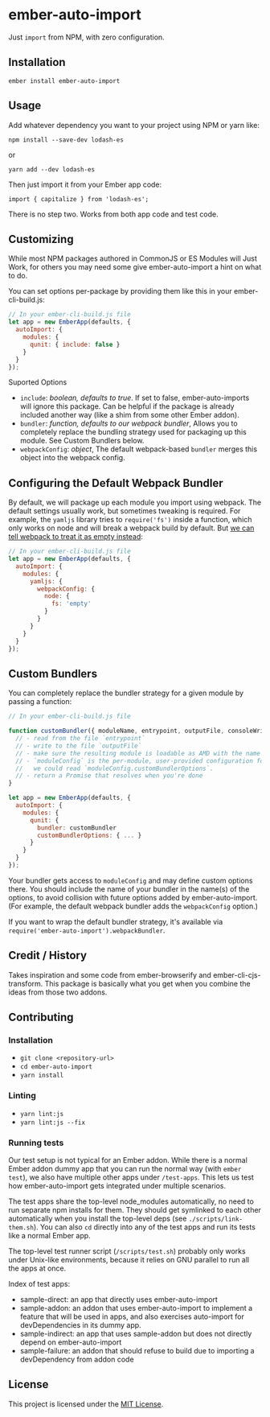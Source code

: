 ember-auto-import
==============================================================================

Just `import` from NPM, with zero configuration.

Installation
------------------------------------------------------------------------------

```
ember install ember-auto-import
```


Usage
------------------------------------------------------------------------------

Add whatever dependency you want to your project using NPM or yarn like:

```
npm install --save-dev lodash-es
```

or

```
yarn add --dev lodash-es
```

Then just import it from your Ember app code:

```
import { capitalize } from 'lodash-es';
```

There is no step two. Works from both app code and test code.

Customizing
------------------------------------------------------------------------------

While most NPM packages authored in CommonJS or ES Modules will Just Work,
for others you may need some give ember-auto-import a hint on what to
do.

You can set options per-package by providing them like this in your
ember-cli-build.js:

```js
// In your ember-cli-build.js file
let app = new EmberApp(defaults, {
  autoImport: {
    modules: {
      qunit: { include: false }
    }
  }
});
```

Suported Options

 - `include`: _boolean, defaults to true_. If set to false,
   ember-auto-imports will ignore this package. Can be helpful if the
   package is already included another way (like a shim from some
   other Ember addon).
 - `bundler`: _function, defaults to our webpack bundler_, Allows you to completely replace the bundling strategy used for packaging up this module. See Custom Bundlers below.
 - `webpackConfig`: _object_, The default webpack-based `bundler` merges this object into the webpack config.

Configuring the Default Webpack Bundler
---------------------------

By default, we will package up each module you import using webpack. The default settings usually work, but sometimes tweaking is required. For example, the `yamljs` library tries to `require('fs')` inside a function, which only works on node and will break a webpack build by default. But [we can tell webpack to treat it as empty instead](https://github.com/jeremyfa/yaml.js/issues/102):

```js
// In your ember-cli-build.js file
let app = new EmberApp(defaults, {
  autoImport: {
    modules: {
      yamljs: {
        webpackConfig: {
          node: {
            fs: 'empty'
          }
        }
      }
    }
  }
});
```

Custom Bundlers
---------------

You can completely replace the bundler strategy for a given module by passing a function:

```js
// In your ember-cli-build.js file

function customBundler({ moduleName, entrypoint, outputFile, consoleWrite, environment }, moduleConfig) {
  // - read from the file `entrypoint`
  // - write to the file `outputFile`
  // - make sure the resulting module is loadable as AMD with the name `moduleName`
  // - `moduleConfig` is the per-module, user-provided configuration for this module. In this example, 
  //   we could read `moduleConfig.customBundlerOptions`.
  // - return a Promise that resolves when you're done
}

let app = new EmberApp(defaults, {
  autoImport: {
    modules: {
      qunit: {
        bundler: customBundler
        customBundlerOptions: { ... }
      }
    }
  }
});
```

Your bundler gets access to `moduleConfig` and may define custom options there. You should include the name of your bundler in the name(s) of the options, to avoid collision with future options added by ember-auto-import. (For example, the default webpack bundler adds the `webpackConfig` option.)

If you want to wrap the default bundler strategy, it's available via `require('ember-auto-import').webpackBundler`.


Credit / History
------------------------------------------------------------------------------

Takes inspiration and some code from ember-browserify and
ember-cli-cjs-transform. This package is basically what you get when
you combine the ideas from those two addons.


Contributing
------------------------------------------------------------------------------

### Installation

* `git clone <repository-url>`
* `cd ember-auto-import`
* `yarn install`

### Linting

* `yarn lint:js`
* `yarn lint:js --fix`

### Running tests

Our test setup is not typical for an Ember addon. While there is a normal Ember addon dummy app that you can run the normal way (with `ember test`), we also have multiple other apps under `/test-apps`. This lets us test how ember-auto-import gets integrated under multiple scenarios. 

The test apps share the top-level node_modules automatically, no need to run separate npm installs for them. They should get symlinked to each other automatically when you install the top-level deps (see `./scripts/link-them.sh`). You can also `cd` directly into any of the test apps and run its tests like a normal Ember app.

The top-level test runner script (`/scripts/test.sh`) probably only works under Unix-like environments, because it relies on GNU parallel to run all the apps at once.

Index of test apps:

 - sample-direct: an app that directly uses ember-auto-import
 - sample-addon: an addon that uses ember-auto-import to implement a feature that will be used in apps, and also exercises auto-import for devDependencies in its dummy app.
 - sample-indirect: an app that uses sample-addon but does not directly depend on ember-auto-import
 - sample-failure: an addon that should refuse to build due to importing a devDependency from addon code


License
------------------------------------------------------------------------------

This project is licensed under the [MIT License](LICENSE.md).
